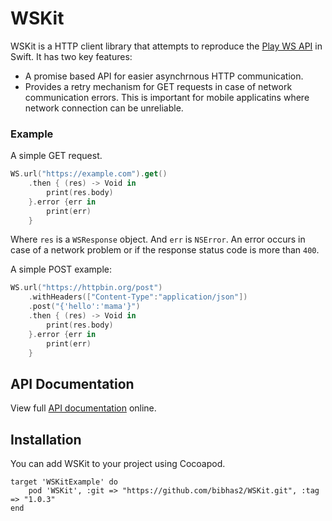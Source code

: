 # WSKit
WSKit is a HTTP client library that attempts to reproduce the [Play WS API](https://www.playframework.com/documentation/2.5.x/api/scala/index.html#play.api.libs.ws.package) 
in Swift. It has two key features:

- A promise based API for easier asynchrnous HTTP communication.
- Provides a retry mechanism for GET requests in case of network communication errors. This is important for mobile applicatins where
network connection can be unreliable.

### Example
A simple GET request.

```swift
WS.url("https://example.com").get()
    .then { (res) -> Void in
        print(res.body)
    }.error {err in
        print(err)
    }
```

Where ``res`` is a ``WSResponse`` object. And ``err`` is ``NSError``. An error occurs in case of a network problem or if the response 
status code is more than ``400``.

A simple POST example:

```swift
WS.url("https://httpbin.org/post")
    .withHeaders(["Content-Type":"application/json"])
    .post("{'hello':'mama'}")
    .then { (res) -> Void in
        print(res.body)
    }.error {err in
        print(err)
    }
```

## API Documentation
View full [API documentation](docs/index.html) online.

## Installation
You can add WSKit to your project using Cocoapod.

```
target 'WSKitExample' do
    pod 'WSKit', :git => "https://github.com/bibhas2/WSKit.git", :tag => "1.0.3"
end
```
